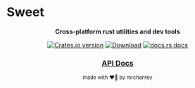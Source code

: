 # Sweet

<div align="center">
  <p>
    <strong>Cross-platform rust utilities and dev tools</strong>
  </p>
  <p>
    <a href="https://crates.io/crates/sweet"><img src="https://img.shields.io/crates/v/sweet.svg?style=flat-square" alt="Crates.io version" /></a>
    <a href="https://crates.io/crates/sweet"><img src="https://img.shields.io/crates/d/sweet.svg?style=flat-square" alt="Download" /></a>
    <a href="https://docs.rs/sweet"><img src="https://img.shields.io/badge/docs-latest-blue.svg?style=flat-square" alt="docs.rs docs" /></a>
  </p>
  <h3>
    <!-- <a href="https://mrchantey.github.io/sweet/docs">Book</a> -->
    <!-- <span> | </span> -->
    <a href="https://docs.rs/sweet">API Docs</a>
    <!-- <span> | </span> -->
    <!-- <a href="https://mrchantey.github.io/sweet/docs/other/contributing.html">Contributing</a> -->
  </h3>
  <sub>made with ❤️‍🔥 by mrchantey</a></sub>
</div>